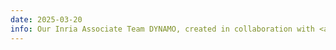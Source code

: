 ```yaml
---
date: 2025-03-20
info: Our Inria Associate Team DYNAMO, created in collaboration with <a href='https://www.iit.it/'>IIT</a>, is now officially launched! More updates coming soon.
---
```

